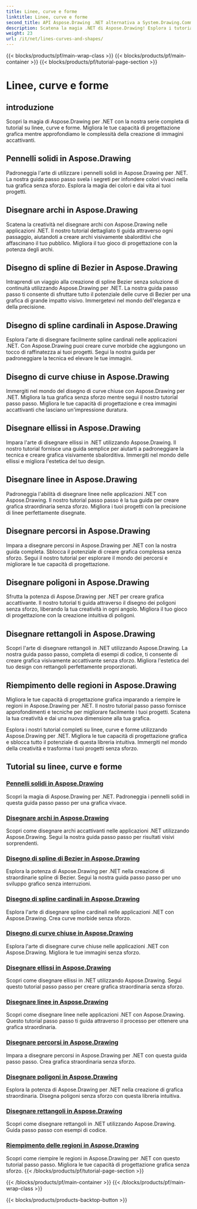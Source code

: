 ```yaml
---
title: Linee, curve e forme
linktitle: Linee, curve e forme
second_title: API Aspose.Drawing .NET alternativa a System.Drawing.Common
description: Scatena la magia .NET di Aspose.Drawing! Esplora i tutorial su linee, curve e forme per una grafica vivace padroneggia pennelli solidi, archi, spline, ellissi e altro ancora in modo creativo.
weight: 23
url: /it/net/lines-curves-and-shapes/
---
```


{{< blocks/products/pf/main-wrap-class >}}
{{< blocks/products/pf/main-container >}}
{{< blocks/products/pf/tutorial-page-section >}}

# Linee, curve e forme


## introduzione

Scopri la magia di Aspose.Drawing per .NET con la nostra serie completa di tutorial su linee, curve e forme. Migliora le tue capacità di progettazione grafica mentre approfondiamo le complessità della creazione di immagini accattivanti.

## Pennelli solidi in Aspose.Drawing
Padroneggia l'arte di utilizzare i pennelli solidi in Aspose.Drawing per .NET. La nostra guida passo passo svela i segreti per infondere colori vivaci nella tua grafica senza sforzo. Esplora la magia dei colori e dai vita ai tuoi progetti.

## Disegnare archi in Aspose.Drawing
Scatena la creatività nel disegnare archi con Aspose.Drawing nelle applicazioni .NET. Il nostro tutorial dettagliato ti guida attraverso ogni passaggio, aiutandoti a creare archi visivamente sbalorditivi che affascinano il tuo pubblico. Migliora il tuo gioco di progettazione con la potenza degli archi.

## Disegno di spline di Bezier in Aspose.Drawing
Intraprendi un viaggio alla creazione di spline Bezier senza soluzione di continuità utilizzando Aspose.Drawing per .NET. La nostra guida passo passo ti consente di sfruttare tutto il potenziale delle curve di Bezier per una grafica di grande impatto visivo. Immergetevi nel mondo dell'eleganza e della precisione.

## Disegno di spline cardinali in Aspose.Drawing
Esplora l'arte di disegnare facilmente spline cardinali nelle applicazioni .NET. Con Aspose.Drawing puoi creare curve morbide che aggiungono un tocco di raffinatezza ai tuoi progetti. Segui la nostra guida per padroneggiare la tecnica ed elevare le tue immagini.

## Disegno di curve chiuse in Aspose.Drawing
Immergiti nel mondo del disegno di curve chiuse con Aspose.Drawing per .NET. Migliora la tua grafica senza sforzo mentre segui il nostro tutorial passo passo. Migliora le tue capacità di progettazione e crea immagini accattivanti che lasciano un'impressione duratura.

## Disegnare ellissi in Aspose.Drawing
Impara l'arte di disegnare ellissi in .NET utilizzando Aspose.Drawing. Il nostro tutorial fornisce una guida semplice per aiutarti a padroneggiare la tecnica e creare grafica visivamente sbalorditiva. Immergiti nel mondo delle ellissi e migliora l'estetica del tuo design.

## Disegnare linee in Aspose.Drawing
Padroneggia l'abilità di disegnare linee nelle applicazioni .NET con Aspose.Drawing. Il nostro tutorial passo passo è la tua guida per creare grafica straordinaria senza sforzo. Migliora i tuoi progetti con la precisione di linee perfettamente disegnate.

## Disegnare percorsi in Aspose.Drawing
Impara a disegnare percorsi in Aspose.Drawing per .NET con la nostra guida completa. Sblocca il potenziale di creare grafica complessa senza sforzo. Segui il nostro tutorial per esplorare il mondo dei percorsi e migliorare le tue capacità di progettazione.

## Disegnare poligoni in Aspose.Drawing
Sfrutta la potenza di Aspose.Drawing per .NET per creare grafica accattivante. Il nostro tutorial ti guida attraverso il disegno dei poligoni senza sforzo, liberando la tua creatività in ogni angolo. Migliora il tuo gioco di progettazione con la creazione intuitiva di poligoni.

## Disegnare rettangoli in Aspose.Drawing
Scopri l'arte di disegnare rettangoli in .NET utilizzando Aspose.Drawing. La nostra guida passo passo, completa di esempi di codice, ti consente di creare grafica visivamente accattivante senza sforzo. Migliora l'estetica del tuo design con rettangoli perfettamente proporzionati.

## Riempimento delle regioni in Aspose.Drawing
Migliora le tue capacità di progettazione grafica imparando a riempire le regioni in Aspose.Drawing per .NET. Il nostro tutorial passo passo fornisce approfondimenti e tecniche per migliorare facilmente i tuoi progetti. Scatena la tua creatività e dai una nuova dimensione alla tua grafica.

Esplora i nostri tutorial completi su linee, curve e forme utilizzando Aspose.Drawing per .NET. Migliora le tue capacità di progettazione grafica e sblocca tutto il potenziale di questa libreria intuitiva. Immergiti nel mondo della creatività e trasforma i tuoi progetti senza sforzo.
## Tutorial su linee, curve e forme
### [Pennelli solidi in Aspose.Drawing](./solid-brushes/)
Scopri la magia di Aspose.Drawing per .NET. Padroneggia i pennelli solidi in questa guida passo passo per una grafica vivace.
### [Disegnare archi in Aspose.Drawing](./draw-arc/)
Scopri come disegnare archi accattivanti nelle applicazioni .NET utilizzando Aspose.Drawing. Segui la nostra guida passo passo per risultati visivi sorprendenti.
### [Disegno di spline di Bezier in Aspose.Drawing](./draw-bezier-spline/)
Esplora la potenza di Aspose.Drawing per .NET nella creazione di straordinarie spline di Bezier. Segui la nostra guida passo passo per uno sviluppo grafico senza interruzioni.
### [Disegno di spline cardinali in Aspose.Drawing](./draw-cardinal-spline/)
Esplora l'arte di disegnare spline cardinali nelle applicazioni .NET con Aspose.Drawing. Crea curve morbide senza sforzo.
### [Disegno di curve chiuse in Aspose.Drawing](./draw-closed-curve/)
Esplora l'arte di disegnare curve chiuse nelle applicazioni .NET con Aspose.Drawing. Migliora le tue immagini senza sforzo.
### [Disegnare ellissi in Aspose.Drawing](./draw-ellipse/)
Scopri come disegnare ellissi in .NET utilizzando Aspose.Drawing. Segui questo tutorial passo passo per creare grafica straordinaria senza sforzo.
### [Disegnare linee in Aspose.Drawing](./draw-lines/)
Scopri come disegnare linee nelle applicazioni .NET con Aspose.Drawing. Questo tutorial passo passo ti guida attraverso il processo per ottenere una grafica straordinaria.
### [Disegnare percorsi in Aspose.Drawing](./draw-path/)
Impara a disegnare percorsi in Aspose.Drawing per .NET con questa guida passo passo. Crea grafica straordinaria senza sforzo.
### [Disegnare poligoni in Aspose.Drawing](./draw-polygon/)
Esplora la potenza di Aspose.Drawing per .NET nella creazione di grafica straordinaria. Disegna poligoni senza sforzo con questa libreria intuitiva.
### [Disegnare rettangoli in Aspose.Drawing](./draw-rectangle/)
Scopri come disegnare rettangoli in .NET utilizzando Aspose.Drawing. Guida passo passo con esempi di codice.
### [Riempimento delle regioni in Aspose.Drawing](./fill-region/)
Scopri come riempire le regioni in Aspose.Drawing per .NET con questo tutorial passo passo. Migliora le tue capacità di progettazione grafica senza sforzo.
{{< /blocks/products/pf/tutorial-page-section >}}

{{< /blocks/products/pf/main-container >}}
{{< /blocks/products/pf/main-wrap-class >}}

{{< blocks/products/products-backtop-button >}}
